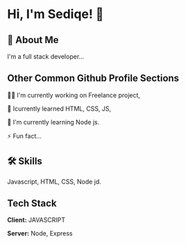 
# Hi, I'm Sediqe! 👋

## 🚀 About Me
I'm a full stack developer...

## Other Common Github Profile Sections
👩‍💻 I'm currently working on Freelance project,

🧠 Icurrently learned HTML, CSS, JS,

🧠 I'm currently learning Node js.

⚡️ Fun fact...


## 🛠 Skills
Javascript, HTML, CSS, Node jd.


## Tech Stack
**Client:** JAVASCRIPT

**Server:** Node, Express
